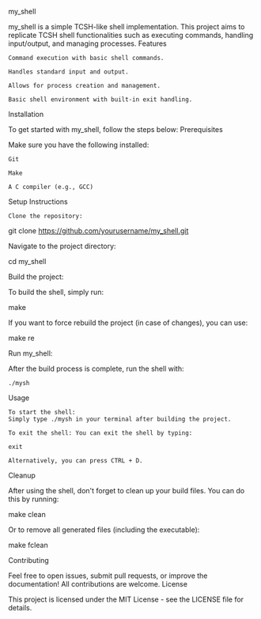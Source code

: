 my_shell

my_shell is a simple TCSH-like shell implementation. This project aims to replicate TCSH shell functionalities such as executing commands, handling input/output, and managing processes.
Features

    Command execution with basic shell commands.

    Handles standard input and output.

    Allows for process creation and management.

    Basic shell environment with built-in exit handling.

Installation

To get started with my_shell, follow the steps below:
Prerequisites

Make sure you have the following installed:

    Git

    Make

    A C compiler (e.g., GCC)

Setup Instructions

    Clone the repository:

git clone https://github.com/yourusername/my_shell.git

Navigate to the project directory:

cd my_shell

Build the project:

To build the shell, simply run:

make

If you want to force rebuild the project (in case of changes), you can use:

make re

Run my_shell:

After the build process is complete, run the shell with:

    ./mysh

Usage

    To start the shell:
    Simply type ./mysh in your terminal after building the project.

    To exit the shell: You can exit the shell by typing:

    exit

    Alternatively, you can press CTRL + D.

Cleanup

After using the shell, don't forget to clean up your build files. You can do this by running:

make clean

Or to remove all generated files (including the executable):

make fclean

Contributing

Feel free to open issues, submit pull requests, or improve the documentation! All contributions are welcome.
License

This project is licensed under the MIT License - see the LICENSE file for details.
